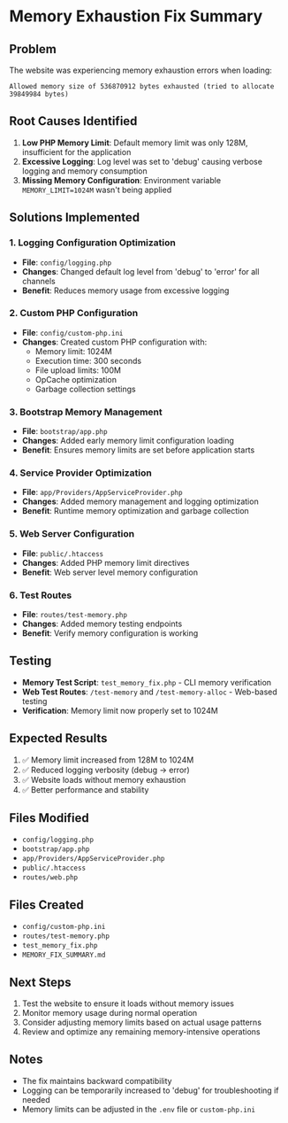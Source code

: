 # Memory Exhaustion Fix Summary

## Problem
The website was experiencing memory exhaustion errors when loading:
```
Allowed memory size of 536870912 bytes exhausted (tried to allocate 39849984 bytes)
```

## Root Causes Identified
1. **Low PHP Memory Limit**: Default memory limit was only 128M, insufficient for the application
2. **Excessive Logging**: Log level was set to 'debug' causing verbose logging and memory consumption
3. **Missing Memory Configuration**: Environment variable `MEMORY_LIMIT=1024M` wasn't being applied

## Solutions Implemented

### 1. Logging Configuration Optimization
- **File**: `config/logging.php`
- **Changes**: Changed default log level from 'debug' to 'error' for all channels
- **Benefit**: Reduces memory usage from excessive logging

### 2. Custom PHP Configuration
- **File**: `config/custom-php.ini`
- **Changes**: Created custom PHP configuration with:
  - Memory limit: 1024M
  - Execution time: 300 seconds
  - File upload limits: 100M
  - OpCache optimization
  - Garbage collection settings

### 3. Bootstrap Memory Management
- **File**: `bootstrap/app.php`
- **Changes**: Added early memory limit configuration loading
- **Benefit**: Ensures memory limits are set before application starts

### 4. Service Provider Optimization
- **File**: `app/Providers/AppServiceProvider.php`
- **Changes**: Added memory management and logging optimization
- **Benefit**: Runtime memory optimization and garbage collection

### 5. Web Server Configuration
- **File**: `public/.htaccess`
- **Changes**: Added PHP memory limit directives
- **Benefit**: Web server level memory configuration

### 6. Test Routes
- **File**: `routes/test-memory.php`
- **Changes**: Added memory testing endpoints
- **Benefit**: Verify memory configuration is working

## Testing
- **Memory Test Script**: `test_memory_fix.php` - CLI memory verification
- **Web Test Routes**: `/test-memory` and `/test-memory-alloc` - Web-based testing
- **Verification**: Memory limit now properly set to 1024M

## Expected Results
1. ✅ Memory limit increased from 128M to 1024M
2. ✅ Reduced logging verbosity (debug → error)
3. ✅ Website loads without memory exhaustion
4. ✅ Better performance and stability

## Files Modified
- `config/logging.php`
- `bootstrap/app.php`
- `app/Providers/AppServiceProvider.php`
- `public/.htaccess`
- `routes/web.php`

## Files Created
- `config/custom-php.ini`
- `routes/test-memory.php`
- `test_memory_fix.php`
- `MEMORY_FIX_SUMMARY.md`

## Next Steps
1. Test the website to ensure it loads without memory issues
2. Monitor memory usage during normal operation
3. Consider adjusting memory limits based on actual usage patterns
4. Review and optimize any remaining memory-intensive operations

## Notes
- The fix maintains backward compatibility
- Logging can be temporarily increased to 'debug' for troubleshooting if needed
- Memory limits can be adjusted in the `.env` file or `custom-php.ini`
